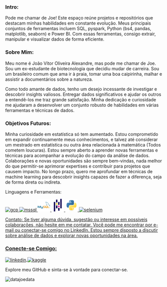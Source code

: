 ### Intro:
Pode me chamar de Joe! 
Este espaço reúne projetos e repositórios que destacam minhas habilidades em constante evolução. Meus principais conjuntos de ferramentas incluem SQL, pyspark, Python (bs4, pandas, matplotlib, seaborn) e Power BI. Com essas ferramentas, consigo extrair, manipular e visualizar dados de forma eficiente.

### Sobre Mim:
Meu nome é João Vítor Oliveira Alexandre, mas pode me chamar de Joe. Sou um ex-estudante de biotecnologia que decidiu mudar de carreira. Sou um brasileiro comum que ama ir à praia, tomar uma boa caipirinha, malhar e assistir a documentários sobre a natureza.

Como todo amante de dados, tenho um desejo incessante de investigar e descobrir insights valiosos. Entregar dados significativos e ajudar os outros a entendê-los me traz grande satisfação. Minha dedicação e curiosidade me ajudaram a desenvolver um conjunto robusto de habilidades em várias ferramentas e técnicas de dados.

### Objetivos Futuros:
Minha curiosidade em estatística só tem aumentado. Estou comprometido em expandir continuamente meus conhecimentos, e talvez até considerar um mestrado em estatística ou outra área relacionada à matemática (Todos cometem loucuras). Estou sempre aberto a aprender novas ferramentas e técnicas para acompanhar a evolução do campo da análise de dados. Colaborações e novas oportunidades são sempre bem-vindas, nada melhor do que permitir-se aprimorar expertises e contribuir para projetos que causem impacto. No longo prazo, quero me aprofundar em técnicas de machine learning para descobrir insights capazes de fazer a diferença, seja de forma direta ou indireta. 

Linguagens e Ferramentas:
<p align="left"> <a href="https://cloud.google.com" target="_blank" rel="noreferrer"> <img src="https://www.vectorlogo.zone/logos/google_cloud/google_cloud-icon.svg" alt="gcp" width="40" height="40"/> </a> <a href="https://www.microsoft.com/en-us/sql-server" target="_blank" rel="noreferrer"> <img src="https://www.svgrepo.com/show/303229/microsoft-sql-server-logo.svg" alt="mssql" width="40" height="40"/> </a> <a href="https://www.mysql.com/" target="_blank" rel="noreferrer"> <img src="https://raw.githubusercontent.com/devicons/devicon/master/icons/mysql/mysql-original-wordmark.svg" alt="mysql" width="40" height="40"/> </a> <a href="https://pandas.pydata.org/" target="_blank" rel="noreferrer"> <img src="https://raw.githubusercontent.com/devicons/devicon/2ae2a900d2f041da66e950e4d48052658d850630/icons/pandas/pandas-original.svg" alt="pandas" width="40" height="40"/> </a> <a href="https://www.python.org" target="_blank" rel="noreferrer"> <img src="https://raw.githubusercontent.com/devicons/devicon/master/icons/python/python-original.svg" alt="python" width="40" height="40"/> </a> <a href="https://www.selenium.dev" target="_blank" rel="noreferrer"> <img src="https://raw.githubusercontent.com/detain/svg-logos/780f25886640cef088af994181646db2f6b1a3f8/svg/selenium-logo.svg" alt="selenium" width="40" height="40"/> </a> <a href="https://www.sqlite.org/" target="_blank" rel="noreferrer"> <!-- Continue incluindo outras ferramentas relevantes --> </p>
Contato:
Se tiver alguma dúvida, sugestão ou interesse em possíveis colaborações, não hesite em me contatar. Você pode me encontrar por e-mail ou conectar-se comigo no LinkedIn. Estou sempre disposto a discutir sobre análise de dados e explorar novas oportunidades na área.

<h3 align="left">Conecte-se Comigo:</h3> <p align="left"> <a href="https://www.linkedin.com/in/joão-vítor-oliveira-alexandre-1a74b6244/" target="blank"> <img align="center" src="https://raw.githubusercontent.com/rahuldkjain/github-profile-readme-generator/master/src/images/icons/Social/linked-in-alt.svg" alt="linkedin" height="30" width="40" /> </a> <a href="https://kaggle.com/datajoedata" target="blank"> <img align="center" src="https://raw.githubusercontent.com/rahuldkjain/github-profile-readme-generator/master/src/images/icons/Social/kaggle.svg" alt="kaggle" height="30" width="40" /> </a> </p>





Explore meu GitHub e sinta-se à vontade para conectar-se.


<p align="left"> <img src="https://komarev.com/ghpvc/?username=datajoedata&label=Profile%20views&color=0e75b6&style=flat" alt="datajoedata" /> </p>





